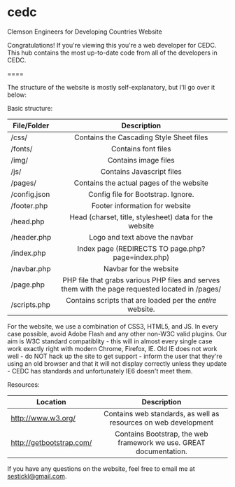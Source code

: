 cedc  
====  
  
Clemson Engineers for Developing Countries Website  
  
Congratulations!  If you're viewing this you're a web developer for CEDC.  
This hub contains the most up-to-date code from all of the developers in CEDC.  
  
====  
  
The structure of the website is mostly self-explanatory, but I'll go over it below:  
  
Basic structure:  
  
| File/Folder  | Description                                                                                         |
| ------------ |:---------------------------------------------------------------------------------------------------:|
| /css/        | Contains the Cascading Style Sheet files                                                            |
| /fonts/      | Contains font files                                                                                 |
| /img/        | Contains image files                                                                                |
| /js/         | Contains Javascript files                                                                           |
| /pages/      | Contains the actual pages of the website                                                            |
| /config.json | Config file for Bootstrap.  Ignore.                                                                 |
| /footer.php  | Footer information for website                                                                      |
| /head.php    | Head (charset, title, stylesheet) data for the website                                              |
| /header.php  | Logo and text above the navbar                                                                      |
| /index.php   | Index page (REDIRECTS TO page.php?page=index.php)                                                   |
| /navbar.php  | Navbar  for the website                                                                             |
| /page.php    | PHP file that grabs various PHP files and serves them with the page requested located in /pages/    |
| /scripts.php | Contains scripts that are loaded per the *entire* website.                                          |
  
For the website, we use a combination of CSS3, HTML5, and JS.  In every case possible, avoid Adobe Flash and any other non-W3C valid plugins.  Our aim is W3C standard compatiblity - this will in almost every single case work exactly right with modern Chrome, Firefox, IE.  Old IE does not work well - do NOT hack up the site to get support - inform the user that they're using an old browser and that it will not display correctly unless they update - CEDC has standards and unfortunately IE6 doesn't meet them.
  
Resources:  
  
| Location                 | Description                                                          |
| ------------------------ |:--------------------------------------------------------------------:|
| http://www.w3.org/       | Contains web standards, as well as resources on web development      |
| http://getbootstrap.com/ | Contains Bootstrap, the web framework we use.  GREAT documentation.  |
  
If you have any questions on the website, feel free to email me at sestickl@gmail.com.
